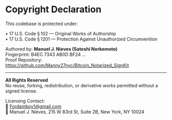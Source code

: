 # Copyright Declaration

This codebase is protected under:

• 17 U.S. Code § 102 — Original Works of Authorship  
• 17 U.S. Code § 1201 — Protection Against Unauthorized Circumvention

Authored by: **Manuel J. Nieves (Satoshi Norkomoto)**  
Fingerprint: B4EC 7343 AB0D BF24 …  
Proof Repository: https://github.com/Manny27nyc/Bitcoin_Notarized_SignKit

---

**All Rights Reserved**  
No reuse, forking, redistribution, or derivative works permitted without a signed license.

Licensing Contact:  
📧 Fordamboy1@gmail.com  
🏢 Manuel J. Nieves, 215 W 83rd St, Suite 2B, New York, NY 10024
